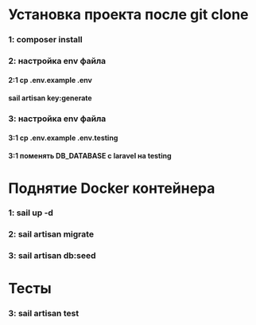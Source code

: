 # Установка проекта после git clone
### <p>1: composer install</p>
### <p>2: настройка env файла</p>
#### 2:1 cp .env.example .env
#### sail artisan key:generate

### <p>3: настройка env файла</p>
#### 3:1 cp .env.example .env.testing
#### 3:1 поменять DB_DATABASE с laravel на testing

# Поднятие Docker контейнера
### <p>1: sail up -d</p>
### <p>2: sail artisan migrate</p>
### <p>3: sail artisan db:seed</p>

# Тесты
### <p>3: sail artisan test</p>



